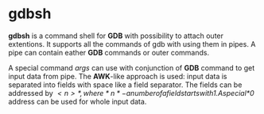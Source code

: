 # gdbsh

**gdbsh** is a command shell for **GDB** with possibility to attach outer extentions.
It supports all the commands of gdb with using them in pipes.
A pipe can contain eather **GDB** commands or outer commands.

A special command *args* can use with conjunction of **GDB** command to get input data from pipe.
The **AWK**-like approach is used: input data is separated into fields with space like a field separator.
The fields can be addressed by *$<n>*, where *n* - a number of a field starts with 1.
A special *$0* address can be used for whole input data.

